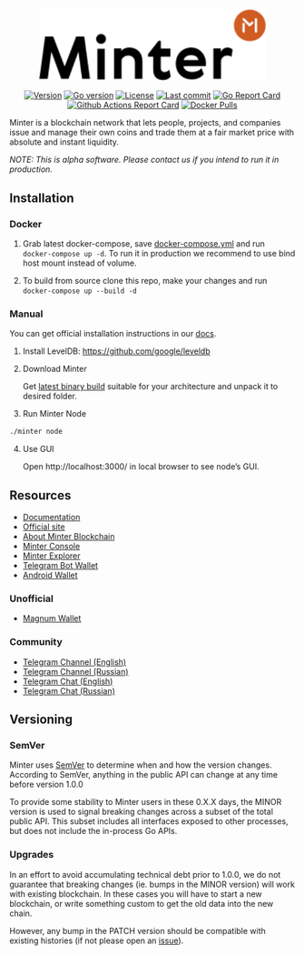 <p align="center" background="black"><img src="minter-logo.svg" width="400"></p>

<p align="center">
<a href="https://github.com/MinterTeam/minter-go-node/releases/latest"><img src="https://img.shields.io/github/tag/MinterTeam/minter-go-node.svg" alt="Version"></a>
<a href="https://github.com/moovweb/gvm"><img src="https://img.shields.io/badge/go-1.10-blue.svg" alt="Go version"></a>
<a href="https://github.com/MinterTeam/minter-go-node/blob/master/LICENSE"><img src="https://img.shields.io/github/license/MinterTeam/minter-go-node.svg" alt="License"></a>
<a href="https://github.com/MinterTeam/minter-go-node/commits/master"><img src="https://img.shields.io/github/last-commit/MinterTeam/minter-go-node.svg" alt="Last commit"></a>
<a href="https://goreportcard.com/report/github.com/MinterTeam/minter-go-node"><img src="https://goreportcard.com/badge/github.com/MinterTeam/minter-go-node" alt="Go Report Card"></a>
<a href="https://github.com/MinterTeam/minter-go-node/actions"><img src="https://github.com/MinterTeam/minter-go-node/workflows/docker/badge.svg" alt="Github Actions Report Card"></a>
<a href="https://hub.docker.com/r/MinterTeam/minter-go-node"><img alt="Docker Pulls" src="https://img.shields.io/docker/pulls/minterteam/minter"></a>
</p>

Minter is a blockchain network that lets people, projects, and companies issue and manage their own coins and trade them at a fair market price with absolute and instant liquidity.

_NOTE: This is alpha software. Please contact us if you intend to run it in production._

## Installation
### Docker
1. Grab latest docker-compose, save <a href="https://raw.githubusercontent.com/MinterTeam/minter-go-node/master/docker-compose.yml">docker-compose.yml</a> and run ```docker-compose up -d```. 
To run it in production we recommend to use bind host mount instead of volume. 

2. To build from source clone this repo, make your changes and run ```docker-compose up --build -d```

### Manual
You can get official installation instructions in our [docs](https://docs.minter.network/#section/Install-Minter).

1. Install LevelDB: https://github.com/google/leveldb

2. Download Minter

    Get [latest binary build](https://github.com/MinterTeam/minter-go-node/releases) suitable for your architecture and unpack it to desired folder.

3. Run Minter Node

```bash
./minter node
```

4. Use GUI

    Open http://localhost:3000/ in local browser to see node’s GUI.

## Resources

- [Documentation](https://docs.minter.network)
- [Official site](https://minter.network)
- [About Minter Blockchain](https://about.minter.network)
- [Minter Console](https://testnet.console.minter.network)
- [Minter Explorer](https://explorer.minter.network/)
- [Telegram Bot Wallet](https://t.me/BipWallet_Bot)
- [Android Wallet](https://play.google.com/store/apps/details?id=network.minter.bipwallet)

### Unofficial
- [Magnum Wallet](http://app.magnumwallet.co/?utm_source=gh&utm_medium=res&utm_campaign=mi)

### Community
- [Telegram Channel (English)](https://t.me/MinterTeam)
- [Telegram Channel (Russian)](https://t.me/MinterNetwork)
- [Telegram Chat (English)](http://t.me/joinchat/EafyERJSJZJ-nwH_139jLQ)
- [Telegram Chat (Russian)](https://t.me/joinchat/EafyEVD-HEOxDcv8YyaqNg)

## Versioning

### SemVer

Minter uses [SemVer](http://semver.org/) to determine when and how the version changes.
According to SemVer, anything in the public API can change at any time before version 1.0.0

To provide some stability to Minter users in these 0.X.X days, the MINOR version is used
to signal breaking changes across a subset of the total public API. This subset includes all
interfaces exposed to other processes, but does not include the in-process Go APIs.

### Upgrades

In an effort to avoid accumulating technical debt prior to 1.0.0,
we do not guarantee that breaking changes (ie. bumps in the MINOR version)
will work with existing blockchain. In these cases you will
have to start a new blockchain, or write something custom to get the old
data into the new chain.

However, any bump in the PATCH version should be compatible with existing histories
(if not please open an [issue](https://github.com/MinterTeam/minter-go-node/issues)).

